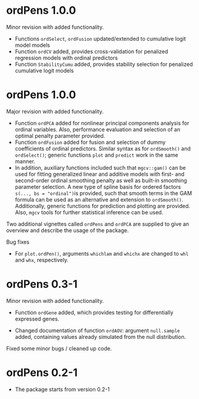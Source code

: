
# ordPens 1.0.0

Minor revision with added functionality.

-   Functions `ordSelect`, `ordFusion` updated/extended to cumulative
    logit model models
-   Function `ordCV` added, provides cross-validation for penalized
    regression models with ordinal predictors  
-   Function `StabilityCumu` added, provides stability selection for
    penalized cumulative logit models

# ordPens 1.0.0

Major revision with added functionality.

-   Function `ordPCA` added for nonlinear principal components analysis
    for ordinal variables. Also, performance evaluation and selection of
    an optimal penalty parameter provided.  
-   Function `ordFusion` added for fusion and selection of dummy
    coefficients of ordinal predictors. Similar syntax as for
    `ordSmooth()` and `ordSelect()`; generic functions `plot` and
    `predict` work in the same manner.
-   In addition, auxiliary functions included such that `mgcv::gam()`
    can be used for fitting generalized linear and additive models with
    first- and second-order ordinal smoothing penalty as well as
    built-in smoothing parameter selection. A new type of spline basis
    for ordered factors `s(..., bs = "ordinal")`is provided, such that
    smooth terms in the GAM formula can be used as an alternative and
    extension to `ordSmooth()`. Additionally, generic functions for
    prediction and plotting are provided. Also, `mgcv` tools for further
    statistical inference can be used.

Two additional vignettes called `ordPens` and `ordPCA` are supplied to
give an overview and describe the usage of the package.

Bug fixes

-   For `plot.ordPen()`, arguments `whichlam` and `whichx` are changed
    to `whl` and `whx`, respectively.

# ordPens 0.3-1

Minor revision with added functionality.

-   Function `ordGene` added, which provides testing for differentially
    expressed genes.

-   Changed documentation of function `ordAOV`: argument `null.sample`
    added, containing values already simulated from the null
    distribution.

Fixed some minor bugs / cleaned up code.

# ordPens 0.2-1

-   The package starts from version 0.2-1
